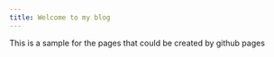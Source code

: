 ```yaml
---
title: Welcome to my blog
---
```


This is a sample for the pages that could be created by github pages
